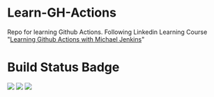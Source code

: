 # Learn-GH-Actions
Repo for learning Github Actions. Following Linkedin Learning Course "[Learning Github Actions with Michael Jenkins](https://www.linkedin.com/learning/learning-github-actions-2/)"

# Build Status Badge

![](https://github.com/kennyjhcheng/Learn-GH-Actions/workflows/artifacts/badge.svg)
![](https://github.com/kennyjhcheng/Learn-GH-Actions/workflows/date/badge.svg)
![](https://github.com/kennyjhcheng/Learn-GH-Actions/workflows/first/badge.svg)
